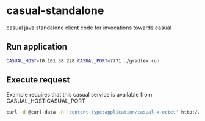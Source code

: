 # casual-standalone
casual java standalone client code for invocations towards casual

## Run application
```bash
CASUAL_HOST=10.101.58.228 CASUAL_PORT=7771 ./gradlew run
```

## Execute request

Example requires that this casual service is available from CASUAL_HOST:CASUAL_PORT
```bash
curl -d @curl-data -H 'content-type:application/casual-x-octet' http://localhost:7575/casual/casual%2fexample%2fecho
```

